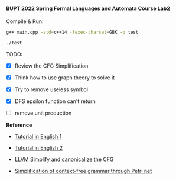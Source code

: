 #### BUPT 2022 Spring Formal Languages and Automata Course Lab2


Compile & Run:
```bash
g++ main.cpp -std=c++14 -fexec-charset=GBK -o test

./test
```

TODO:
- [x] Review the CFG Simplification
- [x] Think how to use graph theory to solve it
- [x] Try to remove useless symbol
- [x] DFS epsilon function can't return
- [ ] remove unit production



__Reference__

- [Tutorial in English 1](https://www.javatpoint.com/automata-simplification-of-cfg)

- [Tutorial in English 2](https://www.tutorialspoint.com/automata_theory/cfg_simplification.htm)

- [LLVM  Simplify and canonicalize the CFG](https://llvm.org/doxygen/SimplifyCFG_8h_source.html)

- [Simplification of context-free grammar through Petri net](https://www.academia.edu/5233442/Simplification_of_context_free_grammar_through_Petri_net)
